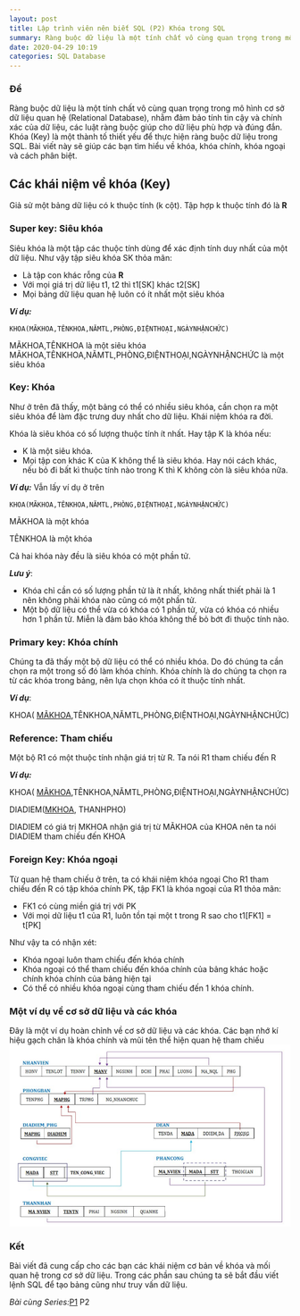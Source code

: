 ```yaml
---
layout: post
title: Lập trình viên nên biết SQL (P2) Khóa trong SQL
summary: Ràng buộc dữ liệu là một tính chất vô cùng quan trọng trong mô hình cơ sở dữ liệu quan hệ (Relational Database), nhằm đảm bảo tính tin cậy và chính xác của dữ liệu, các luật ràng buộc giúp cho dữ liệu phù hợp và đúng đắn. Khóa (Key) là một thành tố thiết yếu để thực hiện ràng buộc dữ liệu trong SQL. Bài viết này sẽ giúp các bạn tìm hiểu về khóa, khóa chính, khóa ngoại và cách phân biệt.
date: 2020-04-29 10:19
categories: SQL Database
---
```


### Đề
Ràng buộc dữ liệu là một tính chất vô cùng quan trọng trong mô hình cơ sở dữ liệu quan hệ (Relational Database), nhằm đảm bảo tính tin cậy và chính xác của dữ liệu, các luật ràng buộc giúp cho dữ liệu phù hợp và đúng đắn.
Khóa (Key) là một thành tố thiết yếu để thực hiện ràng buộc dữ liệu trong SQL. Bài viết này sẽ giúp các bạn tìm hiểu về khóa, khóa chính, khóa ngoại và cách phân biệt.
## Các khái niệm về khóa (Key)
Giả sử một bảng dữ liệu có k thuộc tính (k cột). Tập hợp k thuộc tính đó là **R**
### Super key: Siêu khóa
Siêu khóa là một tập các thuộc tính dùng để xác định tính duy nhất của một dữ liệu.
Như vậy tập siêu khóa SK thỏa mãn:
- Là tập con khác rỗng của **R** 
- Với mọi giá trị dữ liệu t1, t2 thì t1[SK] khác t2[SK]
- Mọi bảng dữ liệu quan hệ luôn có ít nhất một siêu khóa

***Ví dụ:***

    KHOA(MÃKHOA,TÊNKHOA,NĂMTL,PHÒNG,ĐIỆNTHOẠI,NGÀYNHẬNCHỨC)

MÃKHOA,TÊNKHOA là một siêu khóa
MÃKHOA,TÊNKHOA,NĂMTL,PHÒNG,ĐIỆNTHOẠI,NGÀYNHẬNCHỨC là một siêu khóa

### Key: Khóa
Như ở trên đã thấy, một bảng có thể có nhiều siêu khóa, cần chọn ra một siêu khóa để làm đặc trưng duy nhất cho dữ liệu. Khái niệm khóa ra đời.

Khóa là siêu khóa có số lượng thuộc tính ít nhất.
Hay tập K là khóa nếu:
- K là một siêu khóa.
- Mọi tập con khác K của K không thể là siêu khóa. Hay nói cách khác, nếu bỏ đi bất kì thuộc tính nào trong K thì K không còn là siêu khóa nữa.

***Ví dụ:***
Vẫn lấy ví dụ ở trên

    KHOA(MÃKHOA,TÊNKHOA,NĂMTL,PHÒNG,ĐIỆNTHOẠI,NGÀYNHẬNCHỨC)

MÃKHOA là một khóa

TÊNKHOA là một khóa

Cả hai khóa này đều là siêu khóa có một phần tử.


***Lưu ý***: 

- Khóa chỉ cần có số lượng phần tử là ít nhất, không nhất thiết phải là 1 nên không phải khóa nào cũng có một phần tử. 
- Một bộ dữ liệu có thể vừa có khóa có 1 phần tử, vừa có khóa có nhiều hơn 1 phần tử. Miễn là đảm bảo khóa không thể bỏ bớt đi thuộc tính nào.

### Primary key: Khóa chính
Chúng ta đã thấy một bộ dữ liệu có thể có nhiều khóa. Do đó chúng ta cần chọn ra một trong số đó làm khóa chính. Khóa chính là do chúng ta chọn ra từ các khóa trong bảng, nên lựa chọn khóa có ít thuộc tính nhất.


***Ví dụ***:

KHOA( <ins>MÃKHOA</ins>,TÊNKHOA,NĂMTL,PHÒNG,ĐIỆNTHOẠI,NGÀYNHẬNCHỨC)

### Reference: Tham chiếu
  
Một bộ R1 có một thuộc tính nhận giá trị từ R. Ta nói R1 tham chiếu đến R


***Ví dụ:***

KHOA( <ins>MÃKHOA</ins>,TÊNKHOA,NĂMTL,PHÒNG,ĐIỆNTHOẠI,NGÀYNHẬNCHỨC)

DIADIEM(<ins>MKHOA</ins>, THANHPHO)

DIADIEM có giá trị MKHOA nhận giá trị từ MÃKHOA của KHOA nên ta nói DIADIEM tham chiếu đến KHOA

### Foreign Key: Khóa ngoại
Từ quan hệ tham chiếu ở trên, ta có khái niệm khóa ngoại
Cho R1 tham chiếu đến R có tập khóa chính PK, tập FK1 là khóa ngoại của R1 thỏa mãn:
- FK1 có cùng miền giá trị với PK
- Với mọi dữ liệu t1 của R1, luôn tồn tại một t trong R sao cho t1[FK1] = t[PK]

Như vậy ta có nhận xét:
- Khóa ngoại luôn tham chiếu đến khóa chính
- Khóa ngoại có thể tham chiếu đến khóa chính của bảng khác hoặc chính khóa chính của bảng hiện tại
- Có thể có nhiều khóa ngoại cùng tham chiếu đến 1 khóa chính.

### Một ví dụ về cơ sở dữ liệu và các khóa
Đây là một ví dụ hoàn chỉnh về cơ sở dữ liệu và các khóa. Các bạn nhớ kí hiệu gạch chân là khóa chính và mũi tên thể hiện quan hệ tham chiếu
![Cơ sở dữ liệu quan hệ SQL](/images/Lap-trinh-vien-nen-biet-sql/CSDL_QH.png)

### Kết
Bài viết đã cung cấp cho các bạn các khái niệm cơ bản về khóa và mối quan hệ trong cơ sở dữ liệu. Trong các phần sau chúng ta sẽ bắt đầu viết lệnh SQL để tạo bảng cũng như truy vấn dữ liệu.

*Bài cùng Series:*[P1](https://laptrinhvienblog.github.io/sql/database/2020/04/27/L%E1%BA%ADp-tr%C3%ACnh-vi%C3%AAn-n%C3%AAn-bi%E1%BA%BFt-SQL-%28P1%29-Gi%E1%BB%9Bi-thi%E1%BB%87u/) P2